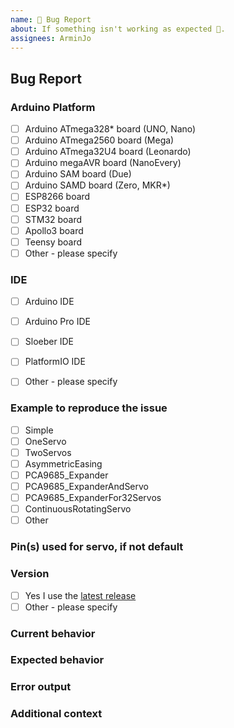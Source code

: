 ```yaml
---
name: 🐛 Bug Report
about: If something isn't working as expected 🤔.
assignees: ArminJo
---
```



## Bug Report

### Arduino Platform
* [ ] Arduino ATmega328* board (UNO, Nano)
* [ ] Arduino ATmega2560 board (Mega)
* [ ] Arduino ATmega32U4 board (Leonardo)
* [ ] Arduino megaAVR board (NanoEvery)
* [ ] Arduino SAM board (Due)
* [ ] Arduino SAMD board (Zero, MKR*)
* [ ] ESP8266 board
* [ ] ESP32 board
* [ ] STM32 board
* [ ] Apollo3 board
* [ ] Teensy board
* [ ] Other - please specify

<!-- Please specify board name if not included in platform selection -->

### IDE
* [ ] Arduino IDE
* [ ] Arduino Pro IDE
* [ ] Sloeber IDE
* [ ] PlatformIO IDE
* [ ] Other - please specify


### Example to reproduce the issue
* [ ] Simple
* [ ] OneServo
* [ ] TwoServos
* [ ] AsymmetricEasing
* [ ] PCA9685_Expander
* [ ] PCA9685_ExpanderAndServo
* [ ] PCA9685_ExpanderFor32Servos
* [ ] ContinuousRotatingServo
* [ ] Other

### Pin(s) used for servo, if not default

### Version
* [ ] Yes I use the [latest release](https://github.com/ArminJo/ServoEasing/releases)
* [ ] Other - please specify

### Current behavior
<!-- Paste the code and output you run -->


<!-- Add a clear and concise description of the behavior. -->


### Expected behavior
<!-- Add a clear and concise description of what you expected to happen. -->

### Error output
<!-- Add a the serial output which indicates the error happened. -->

### Additional context
<!-- (Optional) Add any other context about the problem here. -->